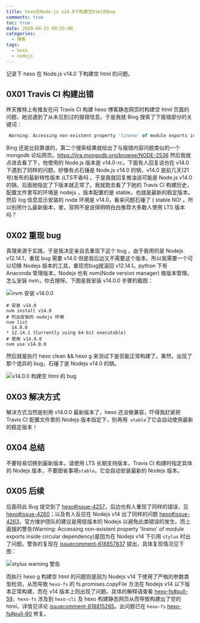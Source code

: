 ```yaml
---
title: hexo在Node.js v14.0下构建空html的bug
comments: true
toc: true
date: 2020-04-23 09:25:00
categories:
  - 博客
tags:
  - hexo
  - nodejs
---
```


记录下 hexo 在 Node.js v14.0 下构建空 html 的问题。

<!-- more--> 


## 0X01 Travis CI 构建出错 

昨天推特上有推友在问 Travis CI 构建 hexo 博客静态网页时构建空 html 页面的问题，她说遇到了从未见到过的报错信息。于是我就 Bing 搜索了下报错部分的关键词：

```js
 Warning: Accessing non-existent property 'lineno' of module exports inside circular dependency
```

Bing 还是比较靠谱的，第二个搜索结果就给出了与报错内容问题类似的一个 mongodb 论坛网页。https://jira.mongodb.org/browse/NODE-2536 然后我就点进去看了下，他使用的 Node.js 版本是 v14.0-rc，下面有人回复说也在  v14.0 下遇到了同样的问题。好像有点石锤是 Node.js v14.0 的锅，v14.0 是前几天(21号)发布的最新特性版本 (LTS不香吗 。于是我就回复推油说可能是 Node.js v14.0 的锅，后面她指定了下版本就正常了。我就跑去看了下她的 Travis CI 构建历史，配置文件里写的环境是  nodejs ，版本配置的是 stable，也就是最新的稳定版本。然后 log 信息显示安装的 node 环境是 v14.0，看来问题石锤了 ( stable NO! 。所以别用什么最新版本，害，官网不是说得明明白白推荐大多数人使用 LTS 版本吗？

##  0X02  重现 bug

真理来源于实践，于是我决定亲自去重现下这个 bug 。由于我用的是 Nodejs v12.14.1，重现 bug 需要 v14.0 但是我后边又不需要这个版本。所以我需要一个可以切换 Nodejs 版本的工具，重现完bug就滚回 v12.14.1。python 下有 Anaconda 管理版本，Nodejs 也有 nvm(Node version manager) 做版本管理。怎么安装 nvm，你去搜呀。下图是我安装 v14.0.0 步骤的截图：

![nvm 安装 v14.0.0](https://i.loli.net/2020/04/23/Ivlx1KRnF5ypm4A.png)

```shell
# 安装 v14.0
nvm install v14.0
# 列出安装的 nodejs 环境
nvm list 
  14.0.0
* 12.14.1 (Currently using 64-bit executable)
# 使用 v14.0.0
nvm use v14.0.0
```

然后就是执行 hexo clean && hexo g 来测试下是否能正常构建了。果然，出现了那个诡异的 bug，石锤了是 Nodejs v14.0 的锅。

![v14.0.0 构建空 html 的 bug](https://i.loli.net/2020/04/24/sEXuSvawA5rLFJl.png)

## 0X03 解决方式

解决方式当然是别用 v14.0.0 最新版本了，hexo 还没做兼容，吓得我赶紧把 Travis CI 配置文件里的 Nodejs 版本指定下，别再用` stable`了它会自动使用最新的稳定版本！

## 0X04 总结

不要轻易切换到最新版本，请使用 LTS 长期支持版本，Travis CI 构建时指定具体的 Nodejs 版本，不要图省事填`stable`，它会自动安装最新的 Nodejs 版本。

## 0X05 后续

后面将此 Bug 提交到了 [hexo#issue-4257](https://github.com/hexojs/hexo/issues/4257)，后边也有人重现了同样的错误，见[hexo#issue-4260](https://github.com/hexojs/hexo/issues/4260)；以及有人反应在 Nodejs v14 出了同样的问题 [hexo#issue-4263](https://github.com/hexojs/hexo/issues/4263)，官方维护团队的建议是用低版本的 Nodejs 以避免此类错误的发生。而上面报的警告(Warning: Accessing non-existent property 'lineno' of module exports inside circular dependency)是因为在 Nodejs v14 下引用 `stylus` 时出了问题。警告的复现在 [issuecomment-618857837](https://github.com/hexojs/hexo/issues/4257#issuecomment-618857837) 提出，具体复现情况见下图：

![stylus warning 警告](https://i.loli.net/2020/04/24/lTWGwo59CidzSVM.png)

而执行 hexo g 构建空 html 的问题则是因为 Nodejs v14 下使用了严格的参数类型检测，从而导致 `hexo-fs` 的 fs.promises.copyFile 方法在 Nodejs v14 以下版本正常构建，而在 v14 版本上则出现了问题。具体的解释请查看 [hexo-fs#pull-59](https://github.com/hexojs/hexo-fs/pull/59)，`hexo-fs` 涉及到 `hexo-cli` 及 hexo 构建静态网页从而导致构建出了空的 html，详情见评论 [issuecomment-618815265](https://github.com/hexojs/hexo/issues/4260#issuecomment-618815265)。此问题已在 `hexo-fs` [hexo-fs#pull-60](https://github.com/hexojs/hexo-fs/pull/60) 修复。


